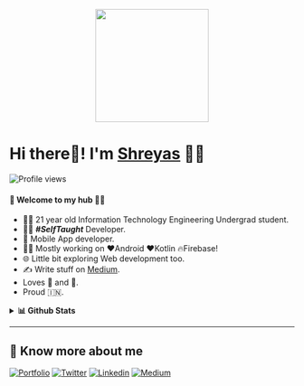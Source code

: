 
<p align="center">
  <img src="https://github.com/PatilShreyas/PatilShreyas/blob/master/welcome.png?raw=true" height="200" />
</p>

# Hi there👋! I'm [Shreyas](https://shreyaspatil.dev) 🙋‍♂️

![Profile views](https://gpvc.arturio.dev/PatilShreyas)

#### 🎍 Welcome to my hub 👨‍💻

- 👨‍🎓 21 year old Information Technology Engineering Undergrad student.
- 👨‍💻 ***#SelfTaught*** Developer.
- 📱 Mobile App developer.
- 👨‍💻 Mostly working on ❤️Android ❤️Kotlin 🔥Firebase!
- 🌐 Little bit exploring Web development too.
- ✍️ Write stuff on [Medium](https://medium.com/@patilshreyas).
- Loves 🎵 and 🎹.
- Proud 🇮🇳.

<details>
  <summary><b>📊 Github Stats</b></summary>
  <p align="center"> <img src="https://github-readme-stats.vercel.app/api?username=patilshreyas&count_private=true&show_icons=true&include_all_commits=true" alt="Shreyas Patil | Stats" />
</details>

---

## 🔗 Know more about me 

[![Portfolio](https://img.shields.io/badge/My%20Portfolio-shreyaspatil.dev-03dac6?style=for-the-badge&logo=google-chrome&logoColor=03dac6)](https://shreyaspatil.dev/)
[![Twitter](https://img.shields.io/twitter/follow/imShreyasPatil?style=for-the-badge&logo=twitter)](https://twitter.com/imShreyasPatil)
[![Linkedin](https://img.shields.io/badge/-patilshreyas-blue?style=for-the-badge&logo=Linkedin)](https://www.linkedin.com/in/patil-shreyas/)
[![Medium](https://img.shields.io/badge/-@PatilShreyas-grey?style=for-the-badge&logo=Medium)](https://medium.com/@PatilShreyas)
